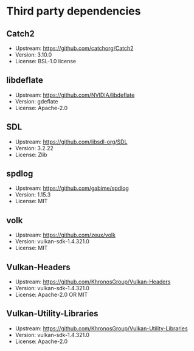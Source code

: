 # Third party dependencies

## Catch2

- Upstream: https://github.com/catchorg/Catch2
- Version: 3.10.0
- License: BSL-1.0 license

## libdeflate

- Upstream: https://github.com/NVIDIA/libdeflate
- Version: gdeflate
- License: Apache-2.0

## SDL

- Upstream: https://github.com/libsdl-org/SDL
- Version: 3.2.22
- License: Zlib

## spdlog

- Upstream: https://github.com/gabime/spdlog
- Version: 1.15.3
- License: MIT

## volk

- Upstream: https://github.com/zeux/volk
- Version: vulkan-sdk-1.4.321.0
- License: MIT

## Vulkan-Headers

- Upstream: https://github.com/KhronosGroup/Vulkan-Headers
- Version: vulkan-sdk-1.4.321.0
- License: Apache-2.0 OR MIT

## Vulkan-Utility-Libraries

- Upstream: https://github.com/KhronosGroup/Vulkan-Utility-Libraries
- Version: vulkan-sdk-1.4.321.0
- License: Apache-2.0

